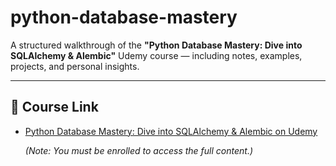 # python-database-mastery

A structured walkthrough of the **"Python Database Mastery: Dive into SQLAlchemy & Alembic"** Udemy course — including notes, examples, projects, and personal insights.

---

## 🔗 Course Link

- [Python Database Mastery: Dive into SQLAlchemy & Alembic on Udemy](https://www.udemy.com/share/108PnU3@ZOto5uc5Jn_0Z5TIakdwXypUI9L-AIzYZNMhKQXNdlWeHmr6p7qd_NsD6mqU1evd2Q==/)
  
  *(Note: You must be enrolled to access the full content.)*
